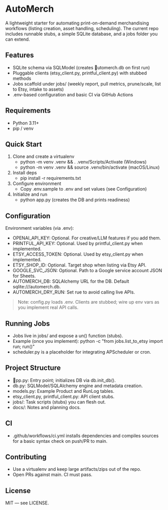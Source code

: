 ﻿# AutoMerch

A lightweight starter for automating print-on-demand merchandising workflows (listing creation, asset handling, scheduling). The current repo includes runnable stubs, a simple SQLite database, and a jobs folder you can extend.

## Features
- SQLite schema via SQLModel (creates utomerch.db on first run)
- Pluggable clients (etsy_client.py, printful_client.py) with stubbed methods
- Jobs scaffold under jobs/ (weekly report, pull metrics, prune/scale, list to Etsy, intake to assets)
- .env-based configuration and basic CI via GitHub Actions

## Requirements
- Python 3.11+
- pip / venv

## Quick Start
1. Clone and create a virtualenv
   - python -m venv .venv && . .venv/Scripts/Activate (Windows)
   - python -m venv .venv && source .venv/bin/activate (macOS/Linux)
2. Install deps
   - pip install -r requirements.txt
3. Configure environment
   - Copy .env.sample to .env and set values (see Configuration)
4. Initialize and run
   - python app.py (creates the DB and prints readiness)

## Configuration
Environment variables (via .env):
- OPENAI_API_KEY: Optional. For creative/LLM features if you add them.
- PRINTFUL_API_KEY: Optional. Used by printful_client.py when implemented.
- ETSY_ACCESS_TOKEN: Optional. Used by etsy_client.py when implemented.
- ETSY_SHOP_ID: Optional. Target shop when listing via Etsy API.
- GOOGLE_SVC_JSON: Optional. Path to a Google service account JSON for Sheets.
- AUTOMERCH_DB: SQLAlchemy URL for the DB. Default sqlite:///automerch.db.
- AUTOMERCH_DRY_RUN: Set 	rue to avoid calling live APIs.

> Note: config.py loads .env. Clients are stubbed; wire up env vars as you implement real API calls.

## Running Jobs
- Jobs live in jobs/ and expose a un() function (stubs).
- Example (once you implement): python -c "from jobs.list_to_etsy import run; run()"
- scheduler.py is a placeholder for integrating APScheduler or cron.

## Project Structure
- pp.py: Entry point; initializes DB via db.init_db().
- db.py: SQLModel/SQLAlchemy engine and metadata creation.
- models.py: Example Product and RunLog tables.
- etsy_client.py, printful_client.py: API client stubs.
- jobs/: Task scripts (stubs) you can flesh out.
- docs/: Notes and planning docs.

## CI
- .github/workflows/ci.yml installs dependencies and compiles sources for a basic syntax check on push/PR to main.

## Contributing
- Use a virtualenv and keep large artifacts/zips out of the repo.
- Open PRs against main. CI must pass.

## License
MIT — see LICENSE.
